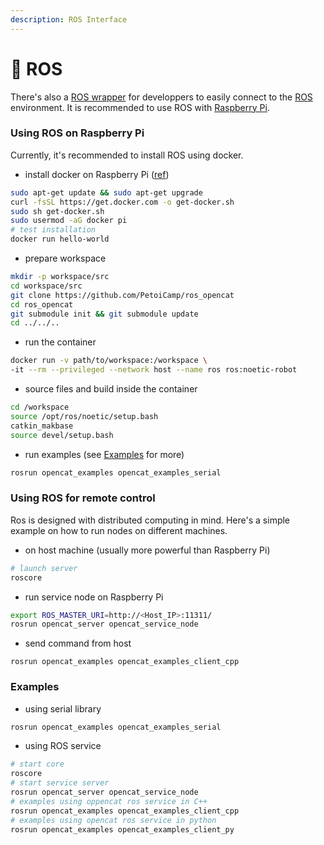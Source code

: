 ```yaml
---
description: ROS Interface
---
```


# 🤖 ROS

There's also a [ROS wrapper](https://github.com/PetoiCamp/ros_opencat) for developpers to easily connect to the [ROS](https://www.ros.org/) environment. It is recommended to use ROS with [Raspberry Pi](raspberry-pi-serial-port-as-an-interface/).

### Using ROS on Raspberry Pi

Currently, it's recommended to install ROS using docker.

* install docker on Raspberry Pi ([ref](https://phoenixnap.com/kb/docker-on-raspberry-pi))

```bash
sudo apt-get update && sudo apt-get upgrade
curl -fsSL https://get.docker.com -o get-docker.sh
sudo sh get-docker.sh
sudo usermod -aG docker pi
# test installation
docker run hello-world
```

* prepare workspace

```bash
mkdir -p workspace/src
cd workspace/src
git clone https://github.com/PetoiCamp/ros_opencat
cd ros_opencat
git submodule init && git submodule update
cd ../../..
```

* run the container

```bash
docker run -v path/to/workspace:/workspace \
-it --rm --privileged --network host --name ros ros:noetic-robot
```

* source files and build inside the container

```bash
cd /workspace
source /opt/ros/noetic/setup.bash
catkin_makbase
source devel/setup.bash
```

* run examples (see [Examples](ros.md#examples) for more)

```bash
rosrun opencat_examples opencat_examples_serial
```

### Using ROS for remote control

Ros is designed with distributed computing in mind. Here's a simple example on how to run nodes on different machines.

* on host machine (usually more powerful than Raspberry Pi)

```bash
# launch server
roscore
```

* run service node on Raspberry Pi

```bash
export ROS_MASTER_URI=http://<Host_IP>:11311/
rosrun opencat_server opencat_service_node
```

* send command from host

```
rosrun opencat_examples opencat_examples_client_cpp
```

### Examples

* using serial library

```bash
rosrun opencat_examples opencat_examples_serial
```

* using ROS service

```bash
# start core
roscore
# start service server
rosrun opencat_server opencat_service_node
# examples using oppencat ros service in C++
rosrun opencat_examples opencat_examples_client_cpp
# examples using opencat ros service in python
rosrun opencat_examples opencat_examples_client_py
```
